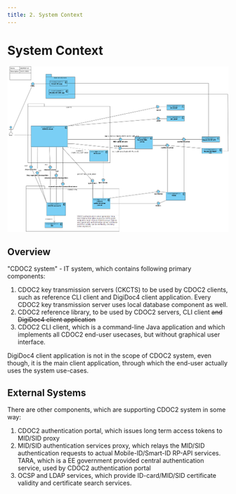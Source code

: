 ```yaml
---
title: 2. System Context
---
```

# System Context

![SID/MID](../img/SID_MID_full.png)

## Overview

"CDOC2 system" - IT system, which contains following primary components:

1. CDOC2 key transmission servers (CKCTS) to be used by CDOC2 clients, such as reference CLI client and DigiDoc4 client application. Every CDOC2 key transmission server uses local database component as well.
2. CDOC2 reference library, to be used by CDOC2 servers, CLI client ~~and DigiDoc4 client application~~
3. CDOC2 CLI client, which is a command-line Java application and which implements all CDOC2 end-user usecases, but without graphical user interface.

DigiDoc4 client application is not in the scope of CDOC2 system, even though, it is the main client application, through which the end-user actually uses the system use-cases.

## External Systems

There are other components, which are supporting CDOC2 system in some way:

1. CDOC2 authentication portal, which issues long term access tokens to MID/SID proxy
2. MID/SID authentication services proxy, which relays the MID/SID authentication requests to actual Mobile-ID/Smart-ID RP-API services.
TARA, which is a EE government provided central authentication service, used by CDOC2 authentication portal
3. OCSP and LDAP services, which provide ID-card/MID/SID certificate validity and certificate search services.
